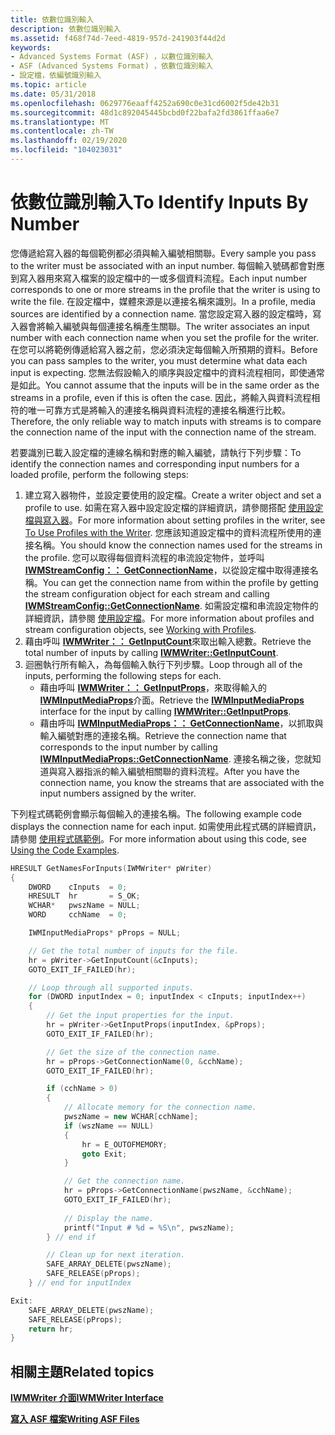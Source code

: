 ```yaml
---
title: 依數位識別輸入
description: 依數位識別輸入
ms.assetid: f468f74d-7eed-4819-957d-241903f44d2d
keywords:
- Advanced Systems Format (ASF) ，以數位識別輸入
- ASF (Advanced Systems Format) ，依數位識別輸入
- 設定檔，依編號識別輸入
ms.topic: article
ms.date: 05/31/2018
ms.openlocfilehash: 0629776eaaff4252a690c0e31cd6002f5de42b31
ms.sourcegitcommit: 48d1c892045445bcbd0f22bafa2fd3861ffaa6e7
ms.translationtype: MT
ms.contentlocale: zh-TW
ms.lasthandoff: 02/19/2020
ms.locfileid: "104023031"
---
```

# <a name="to-identify-inputs-by-number"></a><span data-ttu-id="b4b47-106">依數位識別輸入</span><span class="sxs-lookup"><span data-stu-id="b4b47-106">To Identify Inputs By Number</span></span>

<span data-ttu-id="b4b47-107">您傳遞給寫入器的每個範例都必須與輸入編號相關聯。</span><span class="sxs-lookup"><span data-stu-id="b4b47-107">Every sample you pass to the writer must be associated with an input number.</span></span> <span data-ttu-id="b4b47-108">每個輸入號碼都會對應到寫入器用來寫入檔案的設定檔中的一或多個資料流程。</span><span class="sxs-lookup"><span data-stu-id="b4b47-108">Each input number corresponds to one or more streams in the profile that the writer is using to write the file.</span></span> <span data-ttu-id="b4b47-109">在設定檔中，媒體來源是以連接名稱來識別。</span><span class="sxs-lookup"><span data-stu-id="b4b47-109">In a profile, media sources are identified by a connection name.</span></span> <span data-ttu-id="b4b47-110">當您設定寫入器的設定檔時，寫入器會將輸入編號與每個連接名稱產生關聯。</span><span class="sxs-lookup"><span data-stu-id="b4b47-110">The writer associates an input number with each connection name when you set the profile for the writer.</span></span> <span data-ttu-id="b4b47-111">在您可以將範例傳遞給寫入器之前，您必須決定每個輸入所預期的資料。</span><span class="sxs-lookup"><span data-stu-id="b4b47-111">Before you can pass samples to the writer, you must determine what data each input is expecting.</span></span> <span data-ttu-id="b4b47-112">您無法假設輸入的順序與設定檔中的資料流程相同，即使通常是如此。</span><span class="sxs-lookup"><span data-stu-id="b4b47-112">You cannot assume that the inputs will be in the same order as the streams in a profile, even if this is often the case.</span></span> <span data-ttu-id="b4b47-113">因此，將輸入與資料流程相符的唯一可靠方式是將輸入的連接名稱與資料流程的連接名稱進行比較。</span><span class="sxs-lookup"><span data-stu-id="b4b47-113">Therefore, the only reliable way to match inputs with streams is to compare the connection name of the input with the connection name of the stream.</span></span>

<span data-ttu-id="b4b47-114">若要識別已載入設定檔的連線名稱和對應的輸入編號，請執行下列步驟：</span><span class="sxs-lookup"><span data-stu-id="b4b47-114">To identify the connection names and corresponding input numbers for a loaded profile, perform the following steps:</span></span>

1.  <span data-ttu-id="b4b47-115">建立寫入器物件，並設定要使用的設定檔。</span><span class="sxs-lookup"><span data-stu-id="b4b47-115">Create a writer object and set a profile to use.</span></span> <span data-ttu-id="b4b47-116">如需在寫入器中設定設定檔的詳細資訊，請參閱搭配 [使用設定檔與寫入器](to-use-profiles-with-the-writer.md)。</span><span class="sxs-lookup"><span data-stu-id="b4b47-116">For more information about setting profiles in the writer, see [To Use Profiles with the Writer](to-use-profiles-with-the-writer.md).</span></span> <span data-ttu-id="b4b47-117">您應該知道設定檔中的資料流程所使用的連接名稱。</span><span class="sxs-lookup"><span data-stu-id="b4b47-117">You should know the connection names used for the streams in the profile.</span></span> <span data-ttu-id="b4b47-118">您可以取得每個資料流程的串流設定物件，並呼叫 [**IWMStreamConfig：： GetConnectionName**](/previous-versions/windows/desktop/api/Wmsdkidl/nf-wmsdkidl-iwmstreamconfig-getconnectionname)，以從設定檔中取得連接名稱。</span><span class="sxs-lookup"><span data-stu-id="b4b47-118">You can get the connection name from within the profile by getting the stream configuration object for each stream and calling [**IWMStreamConfig::GetConnectionName**](/previous-versions/windows/desktop/api/Wmsdkidl/nf-wmsdkidl-iwmstreamconfig-getconnectionname).</span></span> <span data-ttu-id="b4b47-119">如需設定檔和串流設定物件的詳細資訊，請參閱 [使用設定檔](working-with-profiles.md)。</span><span class="sxs-lookup"><span data-stu-id="b4b47-119">For more information about profiles and stream configuration objects, see [Working with Profiles](working-with-profiles.md).</span></span>
2.  <span data-ttu-id="b4b47-120">藉由呼叫 [**IWMWriter：： GetInputCount**](/previous-versions/windows/desktop/api/Wmsdkidl/nf-wmsdkidl-iwmwriter-getinputcount)來取出輸入總數。</span><span class="sxs-lookup"><span data-stu-id="b4b47-120">Retrieve the total number of inputs by calling [**IWMWriter::GetInputCount**](/previous-versions/windows/desktop/api/Wmsdkidl/nf-wmsdkidl-iwmwriter-getinputcount).</span></span>
3.  <span data-ttu-id="b4b47-121">迴圈執行所有輸入，為每個輸入執行下列步驟。</span><span class="sxs-lookup"><span data-stu-id="b4b47-121">Loop through all of the inputs, performing the following steps for each.</span></span>
    -   <span data-ttu-id="b4b47-122">藉由呼叫 [**IWMWriter：： GetInputProps**](/previous-versions/windows/desktop/api/Wmsdkidl/nf-wmsdkidl-iwmwriter-getinputprops)，來取得輸入的 [**IWMInputMediaProps**](/previous-versions/windows/desktop/api/wmsdkidl/nn-wmsdkidl-iwminputmediaprops)介面。</span><span class="sxs-lookup"><span data-stu-id="b4b47-122">Retrieve the [**IWMInputMediaProps**](/previous-versions/windows/desktop/api/wmsdkidl/nn-wmsdkidl-iwminputmediaprops) interface for the input by calling [**IWMWriter::GetInputProps**](/previous-versions/windows/desktop/api/Wmsdkidl/nf-wmsdkidl-iwmwriter-getinputprops).</span></span>
    -   <span data-ttu-id="b4b47-123">藉由呼叫 [**IWMInputMediaProps：： GetConnectionName**](/previous-versions/windows/desktop/api/Wmsdkidl/nf-wmsdkidl-iwminputmediaprops-getconnectionname)，以抓取與輸入編號對應的連接名稱。</span><span class="sxs-lookup"><span data-stu-id="b4b47-123">Retrieve the connection name that corresponds to the input number by calling [**IWMInputMediaProps::GetConnectionName**](/previous-versions/windows/desktop/api/Wmsdkidl/nf-wmsdkidl-iwminputmediaprops-getconnectionname).</span></span> <span data-ttu-id="b4b47-124">連接名稱之後，您就知道與寫入器指派的輸入編號相關聯的資料流程。</span><span class="sxs-lookup"><span data-stu-id="b4b47-124">After you have the connection name, you know the streams that are associated with the input numbers assigned by the writer.</span></span>

<span data-ttu-id="b4b47-125">下列程式碼範例會顯示每個輸入的連接名稱。</span><span class="sxs-lookup"><span data-stu-id="b4b47-125">The following example code displays the connection name for each input.</span></span> <span data-ttu-id="b4b47-126">如需使用此程式碼的詳細資訊，請參閱 [使用程式碼範例](using-the-code-examples.md)。</span><span class="sxs-lookup"><span data-stu-id="b4b47-126">For more information about using this code, see [Using the Code Examples](using-the-code-examples.md).</span></span>


```C++
HRESULT GetNamesForInputs(IWMWriter* pWriter)
{
    DWORD    cInputs  = 0;
    HRESULT  hr       = S_OK;
    WCHAR*   pwszName = NULL;
    WORD     cchName  = 0;

    IWMInputMediaProps* pProps = NULL;

    // Get the total number of inputs for the file.
    hr = pWriter->GetInputCount(&cInputs);
    GOTO_EXIT_IF_FAILED(hr);

    // Loop through all supported inputs.
    for (DWORD inputIndex = 0; inputIndex < cInputs; inputIndex++)
    {
        // Get the input properties for the input.
        hr = pWriter->GetInputProps(inputIndex, &pProps);  
        GOTO_EXIT_IF_FAILED(hr);

        // Get the size of the connection name.
        hr = pProps->GetConnectionName(0, &cchName);
        GOTO_EXIT_IF_FAILED(hr);

        if (cchName > 0)
        {
            // Allocate memory for the connection name.
            pwszName = new WCHAR[cchName];
            if (wszName == NULL)
            {
                hr = E_OUTOFMEMORY;
                goto Exit;
            }

            // Get the connection name.
            hr = pProps->GetConnectionName(pwszName, &cchName);
            GOTO_EXIT_IF_FAILED(hr);
            
            // Display the name.
            printf("Input # %d = %S\n", pwszName);
        } // end if

        // Clean up for next iteration.
        SAFE_ARRAY_DELETE(pwszName);
        SAFE_RELEASE(pProps);
    } // end for inputIndex

Exit:
    SAFE_ARRAY_DELETE(pwszName);
    SAFE_RELEASE(pProps);
    return hr;
}

```



## <a name="related-topics"></a><span data-ttu-id="b4b47-127">相關主題</span><span class="sxs-lookup"><span data-stu-id="b4b47-127">Related topics</span></span>

<dl> <dt>

[<span data-ttu-id="b4b47-128">**IWMWriter 介面**</span><span class="sxs-lookup"><span data-stu-id="b4b47-128">**IWMWriter Interface**</span></span>](/previous-versions/windows/desktop/api/wmsdkidl/nn-wmsdkidl-iwmwriter)
</dt> <dt>

[<span data-ttu-id="b4b47-129">**寫入 ASF 檔案**</span><span class="sxs-lookup"><span data-stu-id="b4b47-129">**Writing ASF Files**</span></span>](writing-asf-files.md)
</dt> </dl>

 

 




